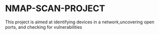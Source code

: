 # NMAP-SCAN-PROJECT
This project is aimed at identifying devices in a network,uncovering open ports, and checking for vulnerabilities
